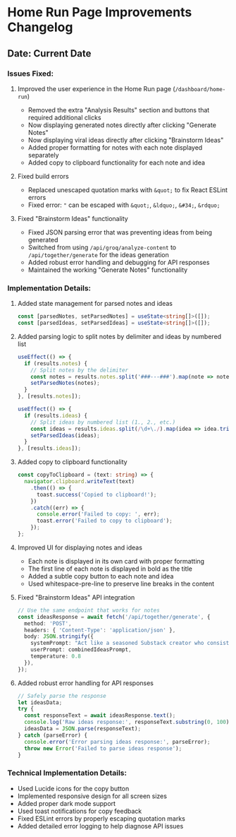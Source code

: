 # Home Run Page Improvements Changelog

## Date: Current Date

### Issues Fixed:

1. Improved the user experience in the Home Run page (`/dashboard/home-run`)
   - Removed the extra "Analysis Results" section and buttons that required additional clicks
   - Now displaying generated notes directly after clicking "Generate Notes"
   - Now displaying viral ideas directly after clicking "Brainstorm Ideas"
   - Added proper formatting for notes with each note displayed separately
   - Added copy to clipboard functionality for each note and idea

2. Fixed build errors
   - Replaced unescaped quotation marks with `&quot;` to fix React ESLint errors
   - Fixed error: `"` can be escaped with `&quot;`, `&ldquo;`, `&#34;`, `&rdquo;`

3. Fixed "Brainstorm Ideas" functionality
   - Fixed JSON parsing error that was preventing ideas from being generated
   - Switched from using `/api/groq/analyze-content` to `/api/together/generate` for the ideas generation
   - Added robust error handling and debugging for API responses
   - Maintained the working "Generate Notes" functionality

### Implementation Details:

1. Added state management for parsed notes and ideas
   ```typescript
   const [parsedNotes, setParsedNotes] = useState<string[]>([]);
   const [parsedIdeas, setParsedIdeas] = useState<string[]>([]);
   ```

2. Added parsing logic to split notes by delimiter and ideas by numbered list
   ```typescript
   useEffect(() => {
     if (results.notes) {
       // Split notes by the delimiter
       const notes = results.notes.split('###---###').map(note => note.trim()).filter(note => note);
       setParsedNotes(notes);
     }
   }, [results.notes]);

   useEffect(() => {
     if (results.ideas) {
       // Split ideas by numbered list (1., 2., etc.)
       const ideas = results.ideas.split(/\d+\./).map(idea => idea.trim()).filter(idea => idea);
       setParsedIdeas(ideas);
     }
   }, [results.ideas]);
   ```

3. Added copy to clipboard functionality
   ```typescript
   const copyToClipboard = (text: string) => {
     navigator.clipboard.writeText(text)
       .then(() => {
         toast.success('Copied to clipboard!');
       })
       .catch((err) => {
         console.error('Failed to copy: ', err);
         toast.error('Failed to copy to clipboard');
       });
   };
   ```

4. Improved UI for displaying notes and ideas
   - Each note is displayed in its own card with proper formatting
   - The first line of each note is displayed in bold as the title
   - Added a subtle copy button to each note and idea
   - Used whitespace-pre-line to preserve line breaks in the content

5. Fixed "Brainstorm Ideas" API integration
   ```typescript
   // Use the same endpoint that works for notes
   const ideasResponse = await fetch('/api/together/generate', {
     method: 'POST',
     headers: { 'Content-Type': 'application/json' },
     body: JSON.stringify({
       systemPrompt: "Act like a seasoned Substack creator who consistently goes viral with engaging post ideas.",
       userPrompt: combinedIdeasPrompt,
       temperature: 0.8
     }),
   });
   ```

6. Added robust error handling for API responses
   ```typescript
   // Safely parse the response
   let ideasData;
   try {
     const responseText = await ideasResponse.text();
     console.log('Raw ideas response:', responseText.substring(0, 100) + '...');
     ideasData = JSON.parse(responseText);
   } catch (parseError) {
     console.error('Error parsing ideas response:', parseError);
     throw new Error('Failed to parse ideas response');
   }
   ```

### Technical Implementation Details:
- Used Lucide icons for the copy button
- Implemented responsive design for all screen sizes
- Added proper dark mode support
- Used toast notifications for copy feedback
- Fixed ESLint errors by properly escaping quotation marks
- Added detailed error logging to help diagnose API issues 